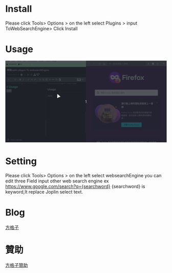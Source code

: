 # Install
Please click Tools> Options > on the left select Plugins > input ToWebSearchEngine> Click Install
# Usage
![tutorial.gif](https://github.com/fishpcblog/joplin-plugin-ToWebSearchEngine/blob/main/gif/tutorial.gif?raw=true)
# Setting
Please click Tools> Options >  on the left select websearchEngine
you can edit three Field input other web search engine
ex 
https://www.google.com/search?q={searchword}
{searchword} is keyword,It replace  Joplin select text.
# Blog
[方格子](https://vocus.cc/user/@fishpcinfo)

# 贊助
[方格子贊助](https://vocus.cc/pay/donate/once/62be72b6fd89780001b11fe1?planId=60ab31f1fd897800019bff5f)

